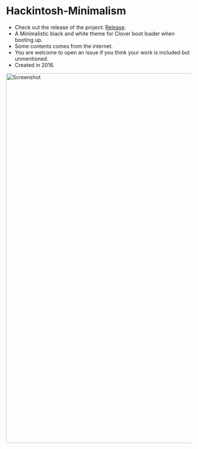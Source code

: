 # Hackintosh-Minimalism
* Check out the release of the project: [Release](https://github.com/Errrneist/Hackintosh-Minimalism/releases/tag/1.0).
* A Minimalistic black and white theme for Clover boot loader when booting up.
* Some contents comes from the internet.
* You are welcome to open an issue if you think your work is included but unmentioned. 
* Created in 2016.
<img align="center" src="https://github.com/Errrneist/Hackintosh-Minimalism/blob/master/screenshot.png" alt="Screenshot" width="1000">
